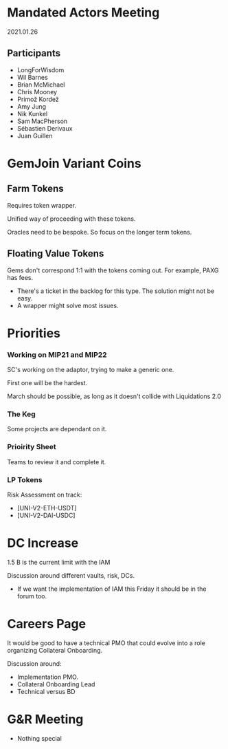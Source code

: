 # Mandated Actors Meeting

2021.01.26

## Participants

- LongForWisdom
- Wil Barnes
- Brian McMichael
- Chris Mooney
- Primož Kordež
- Amy Jung
- Nik Kunkel
- Sam MacPherson
- Sébastien Derivaux
- Juan Guillen

# GemJoin Variant Coins

## Farm Tokens

Requires token wrapper.

Unified way of proceeding with these tokens.

Oracles need to be bespoke. So focus on the longer term tokens.

## Floating Value Tokens

Gems don't correspond 1:1 with the tokens coming out. For example, PAXG has fees.

- There's a ticket in the backlog for this type. The solution might not be easy.
- A wrapper might solve most issues.

# Priorities

### Working on MIP21 and MIP22

SC's working on the adaptor, trying to make a generic one.

First one will be the hardest.

March should be possible, as long as it doesn't collide with Liquidations 2.0

### The Keg

Some projects are dependant on it.

### Prioirity Sheet

Teams to review it and complete it.

### LP Tokens

Risk Assessment on track:

- [UNI-V2-ETH-USDT]
- [UNI-V2-DAI-USDC]

# DC Increase

1.5 B is the current limit with the IAM

Discussion around different vaults, risk, DCs.

- If we want the implementation of IAM this Friday it should be in the forum too.

# Careers Page

It would be good to have a technical PMO that could evolve into a role organizing Collateral Onboarding.

Discussion around:

- Implementation PMO.
- Collateral Onboarding Lead
- Technical versus BD

# G&R Meeting

- Nothing special
